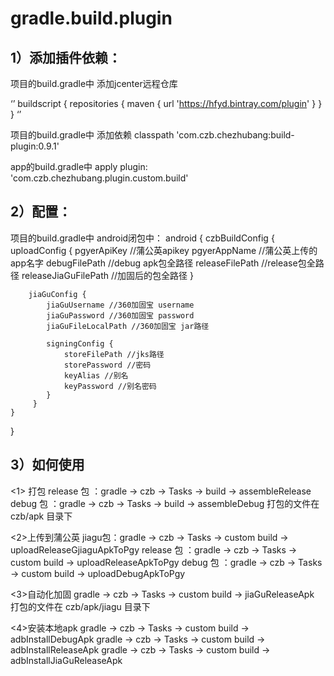 # gradle.build.plugin

## 1）添加插件依赖：
项目的build.gradle中 添加jcenter远程仓库

‘’
buildscript {
    repositories {
        maven {
            url 'https://hfyd.bintray.com/plugin'
        }
    }
}
‘’

项目的build.gradle中 添加依赖
classpath 'com.czb.chezhubang:build-plugin:0.9.1'

app的build.gradle中
apply plugin: 'com.czb.chezhubang.plugin.custom.build'

## 2）配置：
项目的build.gradle中 android闭包中：
android {
	czbBuildConfig {
    	uploadConfig {
        	pgyerApiKey  //蒲公英apikey
        	pgyerAppName   //蒲公英上传的app名字
        	debugFilePath  //debug apk包全路径
        	releaseFilePath  //release包全路径
        	releaseJiaGuFilePath  //加固后的包全路径
    	}

    	jiaGuConfig {
        	jiaGuUsername //360加固宝 username
        	jiaGuPassword //360加固宝 password
        	jiaGuFileLocalPath //360加固宝 jar路径

        	signingConfig {
            	storeFilePath //jks路径
            	storePassword //密码
            	keyAlias //别名
            	keyPassword //别名密码
        	}
   		 }
	}
}

## 3）如何使用
<1> 打包
release 包 ：gradle → czb → Tasks → build → assembleRelease
debug 包 ：gradle → czb → Tasks → build → assembleDebug
打包的文件在 czb/apk 目录下

<2>上传到蒲公英
jiagu包：gradle → czb → Tasks → custom build → uploadReleaseGjiaguApkToPgy
release 包 ：gradle → czb → Tasks → custom build → uploadReleaseApkToPgy
debug 包 ：gradle → czb → Tasks → custom build → uploadDebugApkToPgy

<3>自动化加固
gradle → czb → Tasks → custom build → jiaGuReleaseApk
打包的文件在 czb/apk/jiagu 目录下

<4>安装本地apk
gradle → czb → Tasks → custom build → adbInstallDebugApk
gradle → czb → Tasks → custom build → adbInstallReleaseApk
gradle → czb → Tasks → custom build → adbInstallJiaGuReleaseApk
